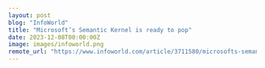 ```yaml
---
layout: post
blog: "InfoWorld"
title: "Microsoft’s Semantic Kernel is ready to pop"
date: 2023-12-08T00:00:00Z
image: images/infoworld.png
remote_url: "https://www.infoworld.com/article/3711580/microsofts-semantic-kernel-is-ready-to-pop.html#tk.rss_applicationdevelopment"
---
```

